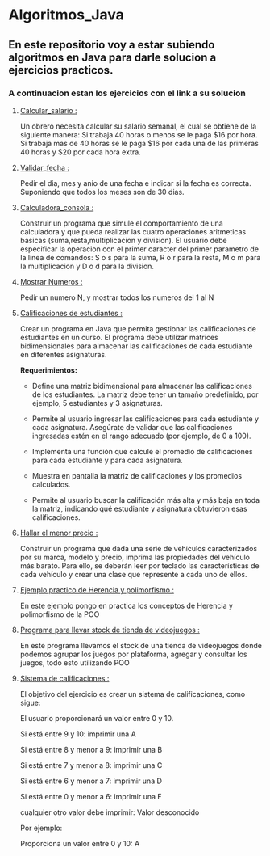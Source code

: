 # Algoritmos_Java

## En este repositorio voy a estar subiendo algoritmos en Java para darle solucion a ejercicios practicos.

### A continuacion estan los ejercicios con el link a su solucion

1. <a href="https://github.com/ElvisGT/Algoritmos_Java/tree/master/Calcular_salario">Calcular_salario :</a>
   
    Un obrero necesita calcular su salario semanal, el cual se obtiene de la siguiente manera: Si trabaja 40 horas o menos se le paga $16 por hora. Si trabaja mas de 40 horas se le paga $16 por cada una de las primeras 40 horas y $20 por cada hora extra. 

2. <a href="https://github.com/ElvisGT/Algoritmos_Java/tree/master/Validar_fecha">Validar_fecha :</a>
   
    Pedir el dia, mes y anio de una fecha e indicar si la fecha es correcta. Suponiendo que todos los meses son de 30 dias. 

3. <a href="https://github.com/ElvisGT/Algoritmos_Java/tree/master/Calculadora_consola">Calculadora_consola :</a>
   
    Construir un programa que simule el comportamiento de una calculadora y que pueda realizar las cuatro operaciones aritmeticas basicas (suma,resta,multiplicacion y division). El usuario debe especificar la operacion con el primer caracter del primer parametro de la linea de comandos: S o s para la suma, R o r para la resta, M o m para la multiplicacion y D o d para la division.

4. <a href="https://github.com/ElvisGT/Algoritmos_Java/tree/master/Mostrar_Numeros">Mostrar Numeros :</a>
   
   Pedir un numero N, y mostrar todos los numeros del 1 al N

5. <a href="https://github.com/ElvisGT/Algoritmos_Java/tree/master/Calificaciones_estudiantes/src">Calificaciones de estudiantes :</a>

   Crear un programa en Java que permita gestionar las calificaciones de estudiantes en un curso. El programa debe utilizar matrices bidimensionales para almacenar las calificaciones de cada estudiante en diferentes asignaturas.

   **Requerimientos:**
   
   - Define una matriz bidimensional para almacenar las calificaciones de los estudiantes. La matriz debe tener un tamaño predefinido, por ejemplo, 5 estudiantes y 3 asignaturas.
   
   - Permite al usuario ingresar las calificaciones para cada estudiante y cada asignatura. Asegúrate de validar que las calificaciones ingresadas estén en el rango adecuado (por ejemplo, de 0 a 100).
   
   - Implementa una función que calcule el promedio de calificaciones para cada estudiante y para cada asignatura.
   
   - Muestra en pantalla la matriz de calificaciones y los promedios calculados.
   
   - Permite al usuario buscar la calificación más alta y más baja en toda la matriz, indicando qué estudiante y asignatura obtuvieron esas calificaciones.

6. <a href="https://github.com/ElvisGT/Algoritmos_Java/tree/master/Hallar_Menor_Precio">Hallar el menor precio :</a>
   
   Construir un programa que dada una serie de vehículos caracterizados por su marca, modelo y precio, imprima las propiedades del vehículo más barato. Para ello, se deberán leer por teclado las características de cada vehículo y crear una clase que represente a cada uno de ellos.

7. <a href="https://github.com/ElvisGT/Algoritmos_Java/tree/master/Herencia_Polimorfismo/com/pc">Ejemplo practico de Herencia y polimorfismo :</a>
   
   En este ejemplo pongo en practica los conceptos de Herencia y polimorfismo de la POO

8. <a href="https://github.com/ElvisGT/Algoritmos_Java/tree/master/Tienda_Videojuegos">Programa para llevar stock de tienda de videojuegos :</a>
   
   En este programa llevamos el stock de una tienda de videojuegos donde podemos agrupar los juegos por plataforma, agregar y consultar los juegos, todo esto utilizando POO

8. <a href="https://github.com/ElvisGT/Algoritmos_Java/tree/master/Sistema_Calificaciones/src">Sistema de calificaciones :</a>
   
   El objetivo del ejercicio es crear un sistema de calificaciones, como sigue:

   El usuario proporcionará un valor entre 0 y 10.
   
   Si está entre 9 y 10: imprimir una A
   
   Si está entre 8 y menor a 9: imprimir una B
   
   Si está entre 7 y menor a 8: imprimir una C
   
   Si está entre 6 y menor a 7: imprimir una D
   
   Si está entre 0 y menor a 6: imprimir una F
   
   cualquier otro valor debe imprimir: Valor desconocido
   
   Por ejemplo:
   
   Proporciona un valor entre 0 y 10:
   A
  
